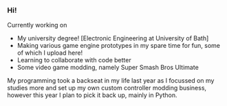 ### Hi!

Currently working on 

- My university degree! [Electronic Engineering at University of Bath]
- Making various game engine prototypes in my spare time for fun, some of which I upload here!
- Learning to collaborate with code better
- Some video game modding, namely Super Smash Bros Ultimate

My programming took a backseat in my life last year as I focussed on my studies more and set up my own custom controller modding business, however this year I plan to pick it back up, mainly in Python.

<!--
**oasis-sharp/oasis-sharp** is a ✨ _special_ ✨ repository because its `README.md` (this file) appears on your GitHub profile.

Here are some ideas to get you started:

- 🔭 I’m currently working on ...
- 🌱 I’m currently learning ...
- 👯 I’m looking to collaborate on ...
- 🤔 I’m looking for help with ...
- 💬 Ask me about ...
- 📫 How to reach me: ...
- 😄 Pronouns: ...
- ⚡ Fun fact: ...
-->
